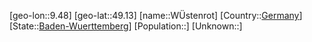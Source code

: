 ﻿---
location: [49.13,9.48]
type: City
tags:
- geo/City


SpocWebEntityId: 35736
isDeleted: false
confidential: public

---
[geo-lon::9.48]
[geo-lat::49.13]
[name::WÜstenrot]
[Country::[Germany](geo/Continent/Europe/Germany.md)]
[State::[Baden-Wuerttemberg](geo/Continent/Europe/Germany/Baden-Wuerttemberg.md)]
[Population::]
[Unknown::]

